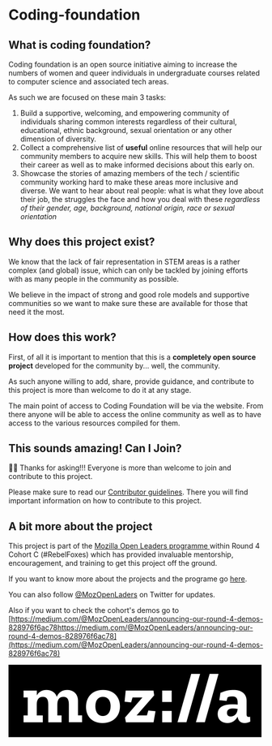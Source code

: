 # Coding-foundation

## What is coding foundation?
Coding foundation is an open source initiative aiming to increase the numbers of women and queer individuals in undergraduate courses related to computer science and associated tech areas.

As such we are focused on these main 3 tasks:
1. Build a supportive, welcoming, and empowering community of individuals sharing common interests regardless of their cultural, educational, ethnic background, sexual orientation or any other dimension of diversity.
2. Collect a comprehensive list of **useful** online resources that will help our community members to acquire new skills. This will help them to boost their career as well as to make informed decisions about this early on.
3. Showcase the stories of amazing members of the tech / scientific community working hard to make these areas more inclusive and diverse. We want to hear about real people: what is what they love about their job, the struggles the face and how you deal with these *regardless of their gender, age, background, national origin, race  or sexual orientation*

## Why does this project exist?

We know that the lack of fair representation in STEM areas is a rather complex (and global) issue, which can only be tackled by joining efforts with as many people in the community as possible.

We believe in the impact of strong and good role models and supportive communities so we want to make sure these are available for those that need it the most.

## How does this work?

First, of all it is important to mention that this is a **completely open source project** developed for the community by... well, the community.

As such anyone willing to add, share, provide guidance, and contribute to this project is more than welcome to do it at any stage.

The main point of access to Coding Foundation will be via the website. From there anyone will be able to access the online community as well as to have access to the various resources compiled for them.


## This sounds amazing! Can I Join?

🎉🎉  Thanks for asking!!! Everyone is more than welcome to join and contribute to this project.

Please make sure to read our [Contributor guidelines](CONTRIBUTING.md).  There you will find important information on how to contribute to this project.


## A bit more about the project
This project is part of the [Mozilla Open Leaders programme ](https://mozilla.github.io/leadership-training/) within Round 4 Cohort C (#RebelFoxes) which has provided invaluable mentorship, encouragement, and training to get this project off the ground.

If you want to know more about the projects and the programe go [here](https://mozilla.github.io/leadership-training/round-4/projects/).

You can also follow [@MozOpenLaders](https://twitter.com/MozOpenLeaders) on Twitter for updates.

Also if you want to check the cohort's demos go to [https://medium.com/@MozOpenLeaders/announcing-our-round-4-demos-828976f6ac78https://medium.com/@MozOpenLeaders/announcing-our-round-4-demos-828976f6ac78](https://medium.com/@MozOpenLeaders/announcing-our-round-4-demos-828976f6ac78)


![mozilla](./images/Mozilla_logo.png)
